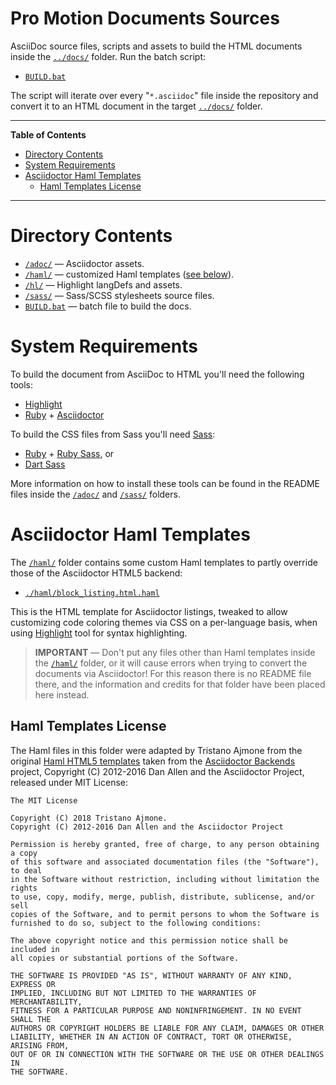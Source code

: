 # Pro Motion Documents Sources

AsciiDoc source files, scripts and assets to build the HTML documents inside the [`../docs/`][docs] folder. Run the batch script:

- [`BUILD.bat`][BUILD.bat]

The script will iterate over every "`*.asciidoc`" file inside the repository and convert it to an HTML document in the target [`../docs/`][docs] folder.

-----

**Table of Contents**

<!-- MarkdownTOC autolink="true" bracket="round" autoanchor="false" lowercase="only_ascii" uri_encoding="true" levels="1,2,3" -->

- [Directory Contents](#directory-contents)
- [System Requirements](#system-requirements)
- [Asciidoctor Haml Templates](#asciidoctor-haml-templates)
    - [Haml Templates License](#haml-templates-license)

<!-- /MarkdownTOC -->

-----

# Directory Contents

- [`/adoc/`][adoc] — Asciidoctor assets.
- [`/haml/`][haml] — customized Haml templates ([see below][Haml sec]).
- [`/hl/`][hl] — Highlight langDefs and assets.
- [`/sass/`][sass] — Sass/SCSS stylesheets source files.
- [`BUILD.bat`][BUILD.bat] — batch file to build the docs.

# System Requirements

To build the document from AsciiDoc to HTML you'll need the following tools:

- [Highlight]
- [Ruby] + [Asciidoctor]

To build the CSS files from Sass you'll need [Sass]:

- [Ruby] + [Ruby Sass], or
- [Dart Sass]

More information on how to install these tools can be found in the README files inside the [`/adoc/`][adoc] and [`/sass/`][sass] folders.

# Asciidoctor Haml Templates

The [`/haml/`][haml] folder contains some custom Haml templates to partly override those of the Asciidoctor HTML5 backend:

- [`./haml/block_listing.html.haml`][block_listing]

This is the HTML template for Asciidoctor listings, tweaked to allow customizing code coloring themes via CSS on a per-language basis, when using [Highlight] tool for syntax highlighting.

> __IMPORTANT__ — Don't put any files other than Haml templates inside the [`/haml/`][haml] folder, or it will cause errors when trying to convert the documents via Asciidoctor! For this reason there is no README file there, and the information and credits for that folder have been placed here instead.

## Haml Templates License

The Haml files in this folder were adapted by Tristano Ajmone from the original [Haml HTML5 templates] taken from the
[Asciidoctor Backends] project, Copyright (C) 2012-2016 Dan Allen and the Asciidoctor Project, released under MIT License:

    The MIT License
    
    Copyright (C) 2018 Tristano Ajmone.
    Copyright (C) 2012-2016 Dan Allen and the Asciidoctor Project

    Permission is hereby granted, free of charge, to any person obtaining a copy
    of this software and associated documentation files (the "Software"), to deal
    in the Software without restriction, including without limitation the rights
    to use, copy, modify, merge, publish, distribute, sublicense, and/or sell
    copies of the Software, and to permit persons to whom the Software is
    furnished to do so, subject to the following conditions:

    The above copyright notice and this permission notice shall be included in
    all copies or substantial portions of the Software.

    THE SOFTWARE IS PROVIDED "AS IS", WITHOUT WARRANTY OF ANY KIND, EXPRESS OR
    IMPLIED, INCLUDING BUT NOT LIMITED TO THE WARRANTIES OF MERCHANTABILITY,
    FITNESS FOR A PARTICULAR PURPOSE AND NONINFRINGEMENT. IN NO EVENT SHALL THE
    AUTHORS OR COPYRIGHT HOLDERS BE LIABLE FOR ANY CLAIM, DAMAGES OR OTHER
    LIABILITY, WHETHER IN AN ACTION OF CONTRACT, TORT OR OTHERWISE, ARISING FROM,
    OUT OF OR IN CONNECTION WITH THE SOFTWARE OR THE USE OR OTHER DEALINGS IN
    THE SOFTWARE.


<!-----------------------------------------------------------------------------
                               REFERENCE LINKS                                
------------------------------------------------------------------------------>

<!-- project files & folders -->

[docs]: ../docs/   "Navigate folder"
[adoc]: ./adoc/    "Navigate folder"
[haml]:  ./haml/     "Navigate folder"
[hl]:   ./hl/      "Navigate folder"
[sass]: ./sass/    "Navigate folder"

[block_listing]: ./haml/block_listing.html.haml "View source file"

[BUILD.bat]: ./BUILD.bat "View source file"

<!-- document cross-reference links -->

[Haml sec]: #asciidoctor-haml-templates "Jump to section 'Asciidoctor Haml Templates'"


<!-- dependencies -->

[Asciidoctor]: https://github.com/asciidoctor/asciidoctor#installation
[Highlight]: http://www.andre-simon.de/zip/download.php

[Sass]: https://sass-lang.com "Visit Sass website"
[Ruby Sass]: https://github.com/sass/ruby-sass
[Dart Sass]: https://github.com/sass/dart-sass
[Choco Sass]: https://chocolatey.org/packages/sass

[Ruby]: https://www.ruby-lang.org
[RubyInstaller]: https://rubyinstaller.org/downloads/
[Choco Ruby]: https://chocolatey.org/packages/ruby

[Node.js]: https://nodejs.org/en/ "Visit Node.js downloads page"
[Choco Node]: https://chocolatey.org/packages/nodejs
[Choco Node LTS]: https://chocolatey.org/packages/nodejs-lts

[Chocolatey GUI]: https://chocolatey.org/packages/ChocolateyGUI
[Chocolatey]: https://chocolatey.org

<!-- third party -->

[Asciidoctor Backends]: https://github.com/asciidoctor/asciidoctor-backends "Visit the Asciidoctor Backends project"
[Haml HTML5 templates]: https://github.com/asciidoctor/asciidoctor-backends/tree/master/haml/html5


<!-- EOF -->
